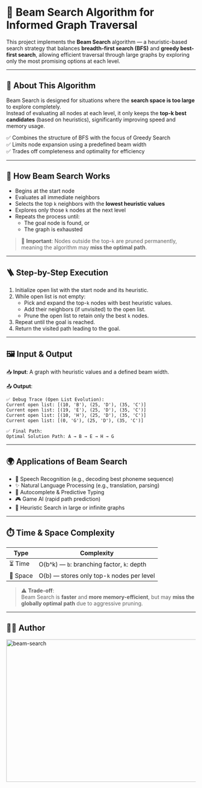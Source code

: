 
# 🔦 Beam Search Algorithm for Informed Graph Traversal

This project implements the **Beam Search** algorithm — a heuristic-based search strategy that balances **breadth-first search (BFS)** and **greedy best-first search**, allowing efficient traversal through large graphs by exploring only the most promising options at each level.

---

## 🚀 About This Algorithm

Beam Search is designed for situations where the **search space is too large** to explore completely.  
Instead of evaluating all nodes at each level, it only keeps the **top-k best candidates** (based on heuristics), significantly improving speed and memory usage.

✅ Combines the structure of BFS with the focus of Greedy Search  
✅ Limits node expansion using a predefined beam width  
✅ Trades off completeness and optimality for efficiency

---

## 🧠 How Beam Search Works

- Begins at the start node  
- Evaluates all immediate neighbors  
- Selects the top `k` neighbors with the **lowest heuristic values**  
- Explores only those `k` nodes at the next level  
- Repeats the process until:
  - The goal node is found, or
  - The graph is exhausted

> 🔁 **Important**: Nodes outside the top-`k` are pruned permanently, meaning the algorithm may **miss the optimal path**.

---

## 🪜 Step-by-Step Execution

1. Initialize open list with the start node and its heuristic.
2. While open list is not empty:
   - Pick and expand the top-`k` nodes with best heuristic values.
   - Add their neighbors (if unvisited) to the open list.
   - Prune the open list to retain only the best `k` nodes.
3. Repeat until the goal is reached.
4. Return the visited path leading to the goal.

---

## 🖼️ Input & Output

📥 **Input**: A graph with heuristic values and a defined beam width.

📤 **Output**:

```text
✅ Debug Trace (Open List Evolution):
Current open list: [(10, 'B'), (25, 'D'), (35, 'C')]
Current open list: [(19, 'E'), (25, 'D'), (35, 'C')]
Current open list: [(10, 'H'), (25, 'D'), (35, 'C')]
Current open list: [(0, 'G'), (25, 'D'), (35, 'C')]

✅ Final Path:
Optimal Solution Path: A → B → E → H → G
```

---

## 🌍 Applications of Beam Search

- 🤖 Speech Recognition (e.g., decoding best phoneme sequence)  
- ✨ Natural Language Processing (e.g., translation, parsing)  
- 🔎 Autocomplete & Predictive Typing  
- 🎮 Game AI (rapid path prediction)  
- 🧠 Heuristic Search in large or infinite graphs

---

## ⏱️ Time & Space Complexity

| Type   | Complexity                                  |
|--------|---------------------------------------------|
| ⏳ Time   | O(b^k) — `b`: branching factor, `k`: depth |
| 💾 Space  | O(b) — stores only top-`k` nodes per level |

> ⚠️ **Trade-off**:  
> Beam Search is **faster** and **more memory-efficient**, but may **miss the globally optimal path** due to aggressive pruning.

---

## 👨‍💻 Author

<img width="826" height="378" alt="beam-search" src="https://github.com/user-attachments/assets/5af6672d-627d-458c-914e-10819555305d" />



